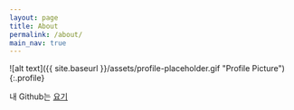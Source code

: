 ```yaml
---
layout: page
title: About
permalink: /about/
main_nav: true
---
```


![alt text]({{ site.baseurl }}/assets/profile-placeholder.gif "Profile Picture"){:.profile}

내 Github는 [요기](https://https://github.com/Taeho-Kim-0322/)

